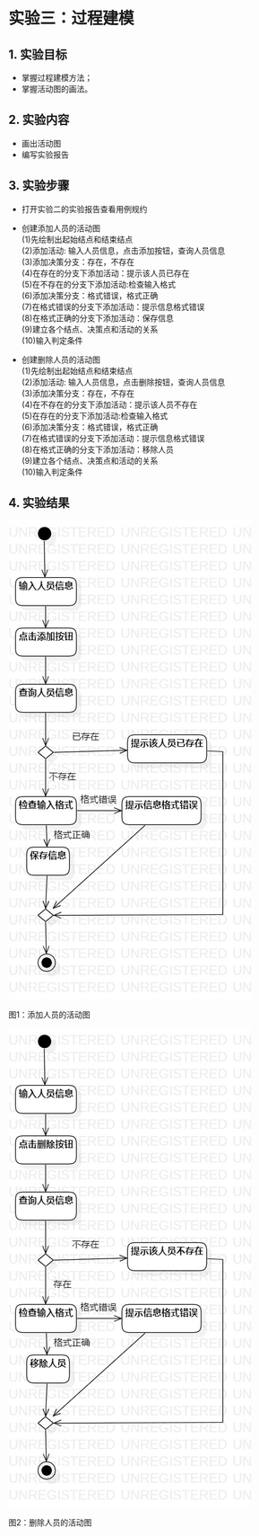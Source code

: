 # 实验三：过程建模

## 1. 实验目标

- 掌握过程建模方法；   
- 掌握活动图的画法。


## 2. 实验内容


- 画出活动图
- 编写实验报告

## 3. 实验步骤

- 打开实验二的实验报告查看用例规约
- 创建添加人员的活动图<br>
(1)先绘制出起始结点和结束结点<br>
(2)添加活动: 输入人员信息，点击添加按钮，查询人员信息<br>
(3)添加决策分支：存在，不存在<br>
(4)在存在的分支下添加活动：提示该人员已存在<br>
(5)在不存在的分支下添加活动:检查输入格式<br>
(6)添加决策分支：格式错误，格式正确<br>
(7)在格式错误的分支下添加活动：提示信息格式错误<br>
(8)在格式正确的分支下添加活动：保存信息<br>
(9)建立各个结点、决策点和活动的关系<br>
(10)输入判定条件

- 创建删除人员的活动图<br>
(1)先绘制出起始结点和结束结点<br>
(2)添加活动: 输入人员信息，点击删除按钮，查询人员信息<br>
(3)添加决策分支：存在，不存在<br>
(4)在不存在的分支下添加活动：提示该人员不存在<br>
(5)在存在的分支下添加活动:检查输入格式<br>
(6)添加决策分支：格式错误，格式正确<br>
(7)在格式错误的分支下添加活动：提示信息格式错误<br>
(8)在格式正确的分支下添加活动：移除人员<br>
(9)建立各个结点、决策点和活动的关系<br>
(10)输入判定条件

## 4. 实验结果

![活动图](./添加人员的活动图.jpg)

图1：添加人员的活动图

![活动图](./删除人员的活动图.jpg)


图2：删除人员的活动图

